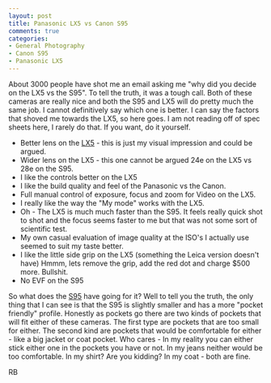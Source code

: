 ```yaml
---
layout: post
title: Panasonic LX5 vs Canon S95
comments: true
categories:
- General Photography
- Canon S95
- Panasonic LX5
---
```

About 3000 people have shot me an email asking me "why did you decide on the LX5 vs the S95". To tell the truth, it was a tough call. Both of these cameras are really nice and both the S95 and LX5 will do pretty much the same job. I cannot definitively say which one is better. I can say the factors that shoved me towards the LX5, so here goes. I am not reading off of spec sheets here, I rarely do that. If you want, do it yourself.
<ul>
	<li>Better lens on the <a href="http://www.amazon.com/gp/redirect.html?ie=UTF8&amp;location=http%3A%2F%2Fwww.amazon.com%2Fs%3Fie%3DUTF8%26ref_%3Dnb_sb_ss_i_5_9%26field-keywords%3Dpanasonic%2520lx5%26url%3Dsearch-alias%253Daps%26sprefix%3Dpanasonic&amp;tag=rbde-20&amp;linkCode=ur2&amp;camp=1789&amp;creative=390957" target="_blank">LX5</a> - this is just my visual impression and could be argued.</li>
	<li>Wider lens on the LX5 - this one cannot be argued 24e on the LX5 vs 28e on the S95.</li>
	<li>I like the controls better on the LX5</li>
	<li>I like the build quality and feel of the Panasonic vs the Canon.</li>
	<li>Full manual control of exposure, focus and zoom for Video on the LX5.</li>
	<li>I really like the way the "My mode" works with the LX5.</li>
	<li>Oh - The LX5 is much much faster than the S95. It feels really quick shot to shot and the focus seems faster to me but that was not some sort of scientific test.</li>
	<li>My own casual evaluation of image quality at the ISO's I actually use seemed to suit my taste better.</li>
	<li>I like the little side grip on the LX5 (something the Leica version doesn't have) Hmmm, lets remove the grip, add the red dot and charge $500 more. Bullshit.</li>
	<li>No EVF on the S95</li>
</ul>
So what does the <a href="http://www.amazon.com/gp/redirect.html?ie=UTF8&amp;location=http%3A%2F%2Fwww.amazon.com%2Fs%3Fie%3DUTF8%26x%3D0%26ref_%3Dnb_sb_noss%26y%3D0%26field-keywords%3DCanon%2520S95%26url%3Dsearch-alias%253Daps&amp;tag=rbde-20&amp;linkCode=ur2&amp;camp=1789&amp;creative=390957" target="_blank">S95</a> have going for it? Well to tell you the truth, the only thing that I can see is that the S95 is slightly smaller and has a more "pocket friendly" profile. Honestly as pockets go there are two kinds of pockets that will fit either of these cameras. The first type are pockets that are too small for either. The second kind are pockets that would be comfortable for either - like a big jacket or coat pocket. Who cares - In my reality you can either stick either one in the pockets you have or not. In my jeans neither would be too comfortable. In my shirt? Are you kidding? In my coat - both are fine.

RB